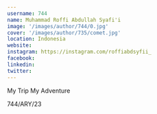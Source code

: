 ```yaml
---
username: 744
name: Muhammad Roffi Abdullah Syafi'i
image: '/images/author/744/0.jpg'
cover: '/images/author/735/comet.jpg'
location: Indonesia
website: 
instagram: https://instagram.com/roffiabdsyfii_
facebook: 
linkedin: 
twitter: 
---
```

My Trip My Adventure

744/ARY/23